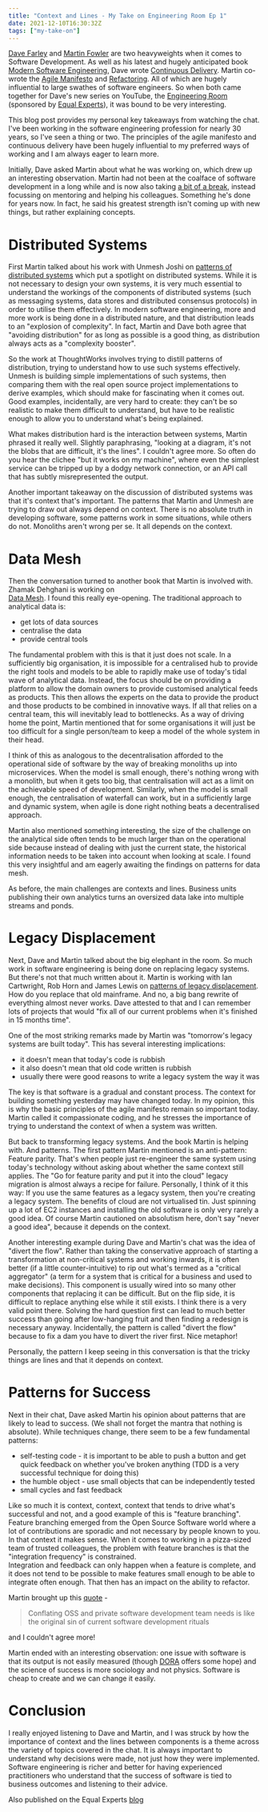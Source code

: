 ```yaml
---
title: "Context and Lines - My Take on Engineering Room Ep 1"
date: 2021-12-10T16:30:32Z
tags: ["my-take-on"]
---
```


[Dave Farley](https://twitter.com/davefarley77) and [Martin Fowler](https://twitter.com/martinfowler) are two heavyweights
when it comes to Software Development.  As well as his latest and hugely anticipated book 
[Modern Software Engineering](https://www.amazon.co.uk/Modern-Software-Engineering-Really-Better/dp/0137314914),
Dave wrote [Continuous Delivery](https://www.amazon.co.uk/Continuous-Delivery-Deployment-Automation-Addison-Wesley/dp/0321601912).
Martin co-wrote the [Agile Manifesto](https://agilemanifesto.org) and [Refactoring](https://www.amazon.co.uk/Refactoring-Improving-Existing-Addison-Wesley-Technology/dp/0134757599).
All of which are hugely influential to large swathes of software engineers.  So when both came together for Dave's new series on YouTube, the 
[Engineering Room](https://www.youtube.com/watch?v=0TwoubGSXpc) (sponsored by [Equal Experts](https://www.equalexperts.com/)), it was bound to be very interesting.  

This blog post provides my personal key takeaways from watching the chat.  I've been working in the software engineering
profession for nearly 30 years, so I've seen a thing or two.  The principles of the agile manifesto and continuous
delivery have been hugely influential to my preferred ways of working and I am always eager to learn more. 

Initially, Dave asked Martin about what he was working on, which drew up an interesting observation.  Martin had not
been at the coalface of software development in a long while and is now also taking [a bit of a break](https://martinfowler.com/articles/202106-reducing-speaking.html),
instead focussing on mentoring and helping his colleagues. Something he's done for years now.  In fact, he said his
greatest strength isn't coming up with new things, but rather explaining concepts.

# Distributed Systems

First Martin talked about his work with Unmesh Joshi on [patterns of distributed systems](https://martinfowler.com/articles/patterns-of-distributed-systems/)
which put a spotlight on distributed systems.  While it is not necessary to design your own systems, it is very much
essential to understand the workings of the components of distributed systems (such as messaging systems, data stores
and distributed consensus protocols) in order to utilise them effectively.  In modern software engineering, more and more
work is being done in a distributed nature, and that distribution leads to an "explosion of complexity".  In fact, Martin
and Dave both agree that "avoiding distribution" for as long as possible is a good thing, as distribution always acts as
a "complexity booster".

So the work at ThoughtWorks involves trying to distill patterns of distribution, trying to understand how to use such
systems effectively.  Unmesh is building simple implementations of such systems, then comparing them with the real
open source project implementations to derive examples, which should make for fascinating when it comes out.  
Good examples, incidentally, are very hard to create: they can't be so realistic to make them difficult to understand, 
but have to be realistic enough to allow you to understand what's being explained.

What makes distribution hard is the interaction between systems, Martin phrased it really well.  Slightly paraphrasing,
"looking at a diagram, it's not the blobs that are difficult, it's the lines".  I couldn't agree more.  So often do you
hear the clichee "but it works on my machine", where even the simplest service can be tripped up by a dodgy network
connection, or an API call that has subtly misrepresented the output.

Another important takeaway on the discussion of distributed systems was that it's context that's important.  The patterns
that Martin and Unmesh are trying to draw out always depend on context.  There is no absolute truth in developing software,
some patterns work in some situations, while others do not.  Monoliths aren't wrong per se. It all depends on the context.

# Data Mesh

Then the conversation turned to another book that Martin is involved with.  Zhamak Dehghani is working on  
[Data Mesh](https://martinfowler.com/articles/data-mesh-principles.html). I found this really eye-opening. 
The traditional approach to analytical data is:

- get lots of data sources
- centralise the data
- provide central tools

The fundamental problem with this is that it just does not scale. In a sufficiently big organisation, it is impossible
for a centralised hub to provide the right tools and models to be able to rapidly make use of today's tidal wave of
analytical data.  Instead, the focus should be on providing a platform to allow the domain owners to provide customised
analytical feeds as products.  This then allows the experts on the data to provide the product and those products
to be combined in innovative ways.  If all that relies on a central team, this will inevitably lead to bottlenecks.
As a way of driving home the point, Martin mentioned that for some organisations it will just be too difficult for a single
person/team to keep a model of the whole system in their head.

I think of this as analogous to the decentralisation afforded to the operational side of software by the way of breaking
monoliths up into microservices.  When the model is small enough, there's nothing wrong with a monolith, but when it gets
too big, that centralisation will act as a limit on the achievable speed of development.  Similarly, when the model is
small enough, the centralisation of waterfall can work, but in a sufficiently large and dynamic system, when agile is
done right nothing beats a decentralised approach.

Martin also mentioned something interesting, the size of the challenge on the analytical side often tends to be much larger
than on the operational side because instead of dealing with just the current state, the historical information needs
to be taken into account when looking at scale.  I found this very insightful and am eagerly awaiting the 
findings on patterns for data mesh.  

As before, the main challenges are contexts and lines.  Business units publishing their own analytics turns an oversized
data lake into multiple streams and ponds.

# Legacy Displacement

Next, Dave and Martin talked about the big elephant in the room.  So much work in software engineering is being
done on replacing legacy systems.  But there's not that much written about it.  Martin is working with Ian Cartwright,
Rob Horn and James Lewis on [patterns of legacy displacement](https://martinfowler.com/articles/patterns-legacy-displacement/).
How do you replace that old mainframe.  And no, a big bang rewrite of everything almost never works.  Dave attested to that
and I can remember lots of projects that would "fix all of our current problems when it's finished in 15 months time".

One of the most striking remarks made by Martin was "tomorrow's legacy systems are built today".  This has several
interesting implications:

- it doesn't mean that today's code is rubbish
- it also doesn't mean that old code written is rubbish
- usually there were good reasons to write a legacy system the way it was

The key is that software is a gradual and constant process.  The context for building something yesterday may
have changed today.  In my opinion, this is why the basic principles of the agile manifesto remain so important today.
Martin called it compassionate coding, and he stresses the importance of trying to understand the context of when a system 
was written.

But back to transforming legacy systems.  And the book Martin is helping with.  And patterns.  The first pattern
Martin mentioned is an anti-pattern: Feature parity.  That's when people just re-engineer the same system using today's
technology without asking about whether the same context still applies.  The "Go for feature parity and put it into the
cloud" legacy migration is almost always a recipe for failure.  Personally, I think of it this way:  If you use the
same features as a legacy system, then you're creating a legacy system.  The benefits of cloud are not virtualised
tin. Just spinning up a lot of EC2 instances and installing the old software is only very rarely a good idea.  Of course
Martin cautioned on absolutism here, don't say "never a good idea", because it depends on the context. 

Another interesting example during Dave and Martin's chat was the idea of "divert the flow".  Rather than taking the
conservative approach of starting a transformation at non-critical systems and working inwards, it is often better
(if a little counter-intuitive) to rip out what's termed as a "critical aggregator" (a term for a system that
is critical for a business and used to make decisions).  This component is usually wired into so many other components that
replacing it can be difficult.  But on the flip side, it is difficult to replace anything else while it still exists.
I think there is a very valid point there.  Solving the hard question first can lead to much better success than going
after low-hanging fruit and then finding a redesign is necessary anyway.  Incidentally, the pattern is called "divert
the flow" because to fix a dam you have to divert the river first. Nice metaphor!

Personally, the pattern I keep seeing in this conversation is that the tricky things are lines and that it depends on context.

# Patterns for Success

Next in their chat, Dave asked Martin his opinion about patterns that are likely to lead to success.  (We shall not
forget the mantra that nothing is absolute). While techniques change, there seem to be a few fundamental patterns:

- self-testing code - it is important to be able to push a button and get quick feedback on whether you've broken anything
  (TDD is a very successful technique for doing this)
- the humble object - use small objects that can be independently tested
- small cycles and fast feedback

Like so much it is context, context, context that tends to drive what's successful and not, and a good example of this is
"feature branching".  Feature branching emerged from the Open Source Software world where a lot of contributions are
sporadic and not necessary by people known to you.  In that context it makes sense.  When it comes to working in a pizza-sized
team of trusted colleagues, the problem with feature branches is that the "integration frequency" is constrained.  
Integration and feedback can only happen when a feature is complete, and it does not tend to be possible to make
features small enough to be able to integrate often enough.  That then has an impact on the ability to refactor.

Martin brought up this [quote](https://twitter.com/skamille/status/1198350623747584002?s=20) -

> Conflating OSS and private software development team needs is like the original sin of current software development rituals

and I couldn't agree more!  

Martin ended with an interesting observation: one issue with software is that its output is not easily measured (though
[DORA](https://nicolefv.com/dora) offers some hope) and the science of success is more sociology and not physics.
Software is cheap to create and we can change it easily.

# Conclusion

I really enjoyed listening to Dave and Martin, and I was struck by how the importance of context and the lines between
components is a theme across the variety of topics covered in the chat.  It is always important to understand why
decisions were made, not just how they were implemented.  Software engineering is richer and better for having 
experienced practitioners who understand that the success of software is tied to business outcomes and listening to
their advice.

Also published on the Equal Experts [blog](https://www.equalexperts.com/blog/our-thinking/key-takeaways-episode-1-dave-farleys-the-engineering-room/) 